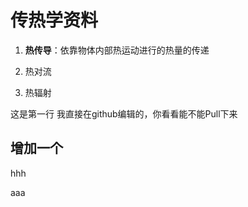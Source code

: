 # 传热学资料

1. **热传导**：依靠物体内部热运动进行的热量的传递

2. 热对流

3. 热辐射



这是第一行
我直接在github编辑的，你看看能不能Pull下来

## 增加一个

hhh

aaa

